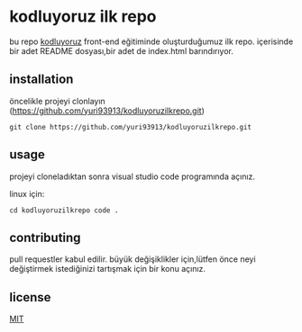 # kodluyoruz ilk repo

bu repo [kodluyoruz](www.kodluyoruz.org) front-end eğitiminde oluşturduğumuz ilk repo. içerisinde bir adet README dosyası,bir adet de index.html barındırıyor.

## installation

öncelikle projeyi clonlayın (https://github.com/yuri93913/kodluyoruzilkrepo.git)

`git clone https://github.com/yuri93913/kodluyoruzilkrepo.git`

## usage 

projeyi cloneladıktan sonra visual studio code programında açınız.

linux için:

```cd kodluyoruzilkrepo code .```

## contributing

pull requestler kabul edilir. büyük değişiklikler için,lütfen önce neyi değiştirmek  istediğinizi tartışmak için bir konu açınız.

## license

[MIT](www.kodluyoruz.org)


